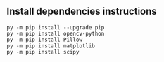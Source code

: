 ## Install dependencies instructions
    py -m pip install --upgrade pip
    py -m pip install opencv-python
    py -m pip install Pillow
    py -m pip install matplotlib
    py -m pip install scipy
